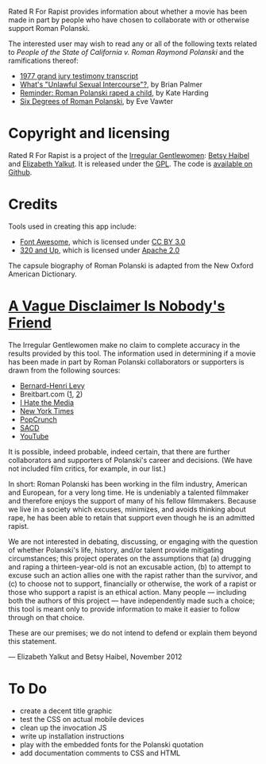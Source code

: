 Rated R For Rapist provides information about whether a movie has been made in part by people who have chosen to collaborate with or otherwise support Roman Polanski.

The interested user may wish to read any or all of the following texts related to <em>People of the State of California v. Roman Raymond Polanski</em> and the ramifications thereof:
* [1977 grand jury testimony transcript](http://www.thesmokinggun.com/file/roman-polanski-grand-jury-transcript)
* [What's "Unlawful Sexual Intercourse"?](http://www.slate.com/articles/news_and_politics/explainer/2009/09/whats_unlawful_sexual_intercourse.single.html), by Brian Palmer
* [Reminder: Roman Polanski raped a child](http://www.salon.com/2009/09/28/polanski_arrest/), by Kate Harding
* [Six Degrees of Roman Polanski](http://mommyish.com/stuff/six-degrees-of-roman-polanski-361/), by Eve Vawter

Copyright and licensing
=======================
Rated R For Rapist is a project of the [Irregular Gentlewomen](https://github.com/irregulargentlewomen): [Betsy Haibel](http://twitter.com/#!/betsythemuffin) and [Elizabeth Yalkut](http://www.elizabethyalkut.com). It is released under the [GPL](http://www.gnu.org/licenses/gpl-3.0.en.html). The code is [available on Github](https://github.com/irregulargentlewomen/polanski).

Credits
=======
Tools used in creating this app include:
* [Font Awesome](http://fortawesome.github.com/Font-Awesome/), which is licensed under [CC BY 3.0](
http://creativecommons.org/licenses/by/3.0/)
* [320 and Up](http://stuffandnonsense.co.uk/projects/320andup/), which is licensed under [Apache 2.0](http://www.apache.org/licenses/)

The capsule biography of Roman Polanski is adapted from the New Oxford American Dictionary.

[A Vague Disclaimer Is Nobody's Friend](http://tmblr.co/Z-dllxbNAKMv)
=====================================
The Irregular Gentlewomen make no claim to complete accuracy in the results provided by this tool. The information used in determining if a movie has been made in part by Roman Polanski collaborators or supporters is drawn from the following sources:
* [Bernard-Henri Levy](http://www.bernard-henri-levy.com/si-vous-souhaitez-signer-la-petition-pour-roman-polanski-2418.html)
* Breitbart.com ([1](http://www.breitbart.com/Big-Hollywood/2009/09/29/Naming-Names--The-Free-Roman-Polanski-Petition), [2](http://www.breitbart.com/Big-Hollywood/2009/09/28/Round-Up-of-Hollywoods-Polanski-Supporters))
* [I Hate the Media](http://www.ihatethemedia.com/roman-polanski-whoopi-goldberg)
* [New York Times](http://roomfordebate.blogs.nytimes.com/2009/09/29/the-polanski-uproar/#damon)
* [PopCrunch](http://www.popcrunch.com/celebrities-support-polanski/)
* [SACD](http://www.sacd.fr/Tous-les-signataires-de-la-petition-All-signing-parties.1341.0.html)
* [YouTube](http://www.youtube.com/watch?v=yyx4E51ZCns)

It is possible, indeed probable, indeed certain, that there are further collaborators and supporters of Polanski's career and decisions. (We have not included film critics, for example, in our list.)

In short: Roman Polanski has been working in the film industry, American and European, for a very long time. He is undeniably a talented filmmaker and therefore enjoys the support of many of his fellow filmmakers. Because we live in a society which excuses, minimizes, and avoids thinking about rape, he has been able to retain that support even though he is an admitted rapist.

We are not interested in debating, discussing, or engaging with the question of whether Polanski's life, history, and/or talent provide mitigating circumstances; this project operates on the assumptions that (a) drugging and raping a thirteen-year-old is not an excusable action, (b) to attempt to excuse such an action allies one with the rapist rather than the survivor, and (c) to choose not to support, financially or otherwise, the work of a rapist or those who support a rapist is an ethical action. Many people &mdash; including both the authors of this project &mdash; have independently made such a choice; this tool is meant only to provide information to make it easier to follow through on that choice.

These are our premises; we do not intend to defend or explain them beyond this statement. 

&mdash; Elizabeth Yalkut and Betsy Haibel, November 2012

To Do
=====
* create a decent title graphic
* test the CSS on actual mobile devices
* clean up the invocation JS
* write up installation instructions
* play with the embedded fonts for the Polanski quotation
* add documentation comments to CSS and HTML